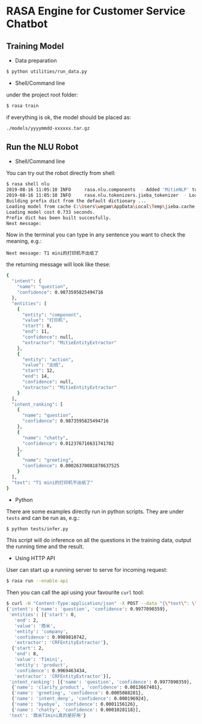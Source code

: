 # RASA Engine for Customer Service Chatbot

## Training Model

* Data preparation

```bash
$ python utilities/run_data.py
```

* Shell/Command line

under the project root folder:

```bash
$ rasa train
```
if everything is ok, the model should be placed as:

```bash
./models/yyyymmdd-xxxxxx.tar.gz
```

## Run the NLU Robot

* Shell/Command line

You can try out the robot directly from shell:
```bash
$ rasa shell nlu
2019-08-16 11:05:10 INFO     rasa.nlu.components  - Added 'MitieNLP' to component cache. Key 'MitieNLP-D:\dev\sunmi\git\chatbot_nlu\external_resources\total_word_feature_extractor_zh.dat'.        
2019-08-16 11:05:10 INFO     rasa.nlu.tokenizers.jieba_tokenizer  - Loading Jieba User Dictionary at C:\Users\wegam\AppData\Local\Temp\tmpghxgn_tn\nlu\component_1_JiebaTokenizer\jieba_userdict.txt
Building prefix dict from the default dictionary ...
Loading model from cache C:\Users\wegam\AppData\Local\Temp\jieba.cache
Loading model cost 0.733 seconds.
Prefix dict has been built succesfully.
Next message:
```
Now in the terminal you can type in any sentence you want to check the meaning, e.g.:
```
Next message: T1 mini的打印机不出纸了
```

the returning message will look like these:
```bash
{
  "intent": {
    "name": "question",
    "confidence": 0.9873595825494716
  },
  "entities": [
    {
      "entity": "component",
      "value": "打印机",
      "start": 8,
      "end": 11,
      "confidence": null,
      "extractor": "MitieEntityExtractor"
    },
    {
      "entity": "action",
      "value": "出纸",
      "start": 12,
      "end": 14,
      "confidence": null,
      "extractor": "MitieEntityExtractor"
    }
  ],
  "intent_ranking": [
    {
      "name": "question",
      "confidence": 0.9873595825494716
    },
    {
      "name": "chatty",
      "confidence": 0.012376716631741702
    },
    {
      "name": "greeting",
      "confidence": 0.00026370081878637525
    }
  ],
  "text": "T1 mini的打印机不出纸了"
}
```

* Python

There are some examples directly run in python scripts. They are under `tests` and can be run as, e.g.:
```bash
$ python tests/infer.py
```
This script will do inference on all the questions in the training data, output the running time and the result.

* Using HTTP API

User can start up a running server to serve for incoming request:
```bash
$ rasa run --enable-api
```

Then you can call the api using your favourite `curl` tool:

```bash
$ curl -H "Content-Type:application/json" -X POST --data "{\"text\": \"商米T1 mini真的是好用\"}" http://localhost:5005/model/parse
{'intent': {'name': 'question', 'confidence': 0.9977090359},
 'entities': [{'start': 0,
   'end': 2,
   'value': '商米',
   'entity': 'company',
   'confidence': 0.9989810742,
   'extractor': 'CRFEntityExtractor'},
  {'start': 2,
   'end': 8,
   'value': 'T1mini',
   'entity': 'product',
   'confidence': 0.9969463434,
   'extractor': 'CRFEntityExtractor'}],
 'intent_ranking': [{'name': 'question', 'confidence': 0.9977090359},
  {'name': 'clarify_product', 'confidence': 0.0013667401},
  {'name': 'greeting', 'confidence': 0.0005088281},
  {'name': 'intent_deny', 'confidence': 0.000196924},
  {'name': 'byebye', 'confidence': 0.0001156126},
  {'name': 'chatty', 'confidence': 0.0001028118}],
 'text': '商米T1mini真的是好用'}

```
